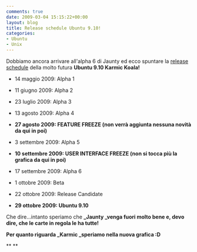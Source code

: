 ```yaml
---
comments: true
date: 2009-03-04 15:15:22+00:00
layout: blog
title: Release schedule Ubuntu 9.10!
categories:
- Ubuntu
- Unix
---
```


Dobbiamo ancora arrivare all'alpha 6 di Jaunty ed ecco spuntare la [release schedule](https://wiki.ubuntu.com/KarmicReleaseSchedule) della molto futura **Ubuntu 9.10 Karmic Koala!**



	
  * 14 maggio 2009: Alpha 1

	
  * 11 giugno 2009: Alpha 2

	
  * 23 luglio 2009: Alpha 3

	
  * 13 agosto 2009: Alpha 4

	
  * **27 agosto 2009: FEATURE FREEZE (non verrà aggiunta nessuna novità da qui in poi)**

	
  * 3 settembre 2009: Alpha 5

	
  * **10 settembre 2009: USER INTERFACE FREEZE (non si tocca più la grafica da qui in poi)**

	
  * 17 settembre 2009: Alpha 6

	
  * 1 ottobre 2009: Beta

	
  * 22 ottobre 2009: Release Candidate

	
  * **29 ottobre 2009: Ubuntu 9.10**


Che dire...intanto speriamo che **_Jaunty _venga fuori molto bene e, devo dire, che le carte in regola le ha tutte!**

**Per quanto riguarda _Karmic _speriamo nella nuova grafica :D**

**
**
